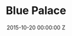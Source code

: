 ---
title: Blue Palace
date: 2015-10-20 00:00:00 Z
categories:
- narrative
position: 3
is-front: true
image: "/uploads/blue-palace.jpg"
vimeo: 241288916
director: Kim Jarrett
production-company: AUCB + FTII
camera: 35mm / Arri 535B + Arri 3
layout: project
---